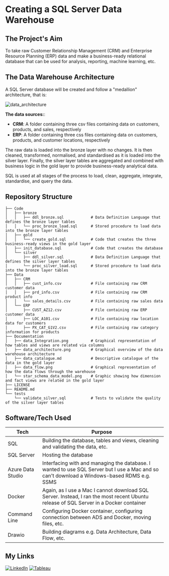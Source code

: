 # Creating a SQL Server Data Warehouse

## The Project's Aim 

To take raw Customer Relationship Management (CRM) and Enterprise Resource Planning (ERP) data and make a business-ready relational database that can be used for analysis, reporting, machine learning, etc.

## The Data Warehouse Architecture 

A SQL Server database will be created and follow a "medallion" architecture, that is:

![data_architecture](https://github.com/user-attachments/assets/e7502100-bfad-41ca-98ef-632adba3fc90)


**The data sources:**:
* **CRM**: A folder containing three csv files containing data on customers, products, and sales, respectively
* **ERP**: A folder containing three css files containing data on customers, products, and customer locations, respectively

The raw data is loaded into the bronze layer with no changes. It is then cleaned, transformed, normalised, and standardised as it is loaded into the silver layer. Finally, the silver layer tables are aggregated and combined with business logic in the gold layer to provide business-ready analytical data.

SQL is used at all stages of the process to load, clean, aggregate, integrate, standardise, and query the data.

## Repository Structure
```
├── Code                              
│   ├── bronze                        
│   │   ├── ddl_bronze.sql            # Data Definition Language that defines the bronze layer tables
│   │   └── proc_bronze_load.sql      # Stored procedure to load data into the bronze layer tables
│   ├── gold                          
│   │   └── create_gold.sql           # Code that creates the three business-ready views in the gold layer
│   ├── init_database.sql             # Code that creates the database
│   └── silver                        
│       ├── ddl_silver.sql            # Data Definition Language that defines the silver layer tables
│       └── proc_silver_load.sql      # Stored procedure to load data into the bronze layer tables
├── Data
│   ├── CRM                           
│   │   ├── cust_info.csv             # File containing raw CRM customer data
│   │   ├── prd_info.csv              # File containing raw CRM product info
│   │   └── sales_details.csv         # File containing raw sales data
│   └── ERP    
│       ├── CUST_AZ12.csv             # File containing raw ERP customer data
│       ├── LOC_A101.csv              # File containing raw location data for customers
│       ├── PX_CAT_G1V2.csv           # File containing raw category information for products
├── Documentation
│   ├── data_Integration.png          # Graphical representation of how tables and views are related via columns
│   ├── data_architecture.png         # Graphical overview of the data warehouse architecture
│   ├── data_catalogue.md             # Descriptive catalogue of the data in the gold layer
│   ├── data_flow.png                 # Graphical representation of how the data flows through the warehouse
│   └── star_schema_data_model.png    # Graphic showing how dimension and fact views are related in the gold layer
├── LICENSE
├── README.md
└── tests
    └── validate_silver.sql           # Tests to validate the quality of the silver layer tables
```

## Software/Tech Used

|Tech|Purpose  |
|--|--|
| SQL |Building the database, tables and views, cleaning and validating the data, etc.  |
| SQL Server | Hosting the database |
| Azure Data Studio | Interfacing with and managing the database. I wanted to use SQL Server but I use a Mac and so can't download a Windows-based RDMS e.g. SSMS |
| Docker | Again, as I use a Mac I cannot download SQL Server. Instead, I ran the most recent Ubuntu release of SQL Server in a Docker container |
| Command Line | Configuring Docker container, configuring connection between ADS and Docker, moving files, etc. |
| Drawio | Building diagrams e.g. Data Architecture, Data Flow, etc. |

## My Links

[![LinkedIn](https://img.shields.io/badge/LinkedIn-0077B5?style=for-the-badge&logo=linkedin&logoColor=white)](https://www.linkedin.com/in/stewart-robertson-data/) [![Tableau](https://img.shields.io/badge/Tableau-E97627?style=for-the-badge&logo=Tableau&logoColor=white)](https://public.tableau.com/app/profile/stewart5065/vizzes)
